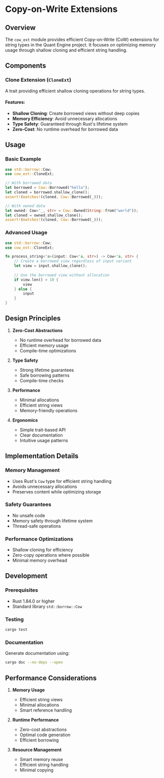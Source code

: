 # Copy-on-Write Extensions

## Overview

The `cow_ext` module provides efficient Copy-on-Write (CoW) extensions for string types in the Quant Engine project. It
focuses on optimizing memory usage through shallow cloning and efficient string handling.

## Components

### Clone Extension (`CloneExt`)

A trait providing efficient shallow cloning operations for string types.

#### Features:

- **Shallow Cloning**: Create borrowed views without deep copies
- **Memory Efficiency**: Avoid unnecessary allocations
- **Type Safety**: Guaranteed through Rust's lifetime system
- **Zero-Cost**: No runtime overhead for borrowed data

## Usage

### Basic Example

```rust
use std::borrow::Cow;
use cow_ext::CloneExt;

// With borrowed data
let borrowed = Cow::Borrowed("hello");
let cloned = borrowed.shallow_clone();
assert!(matches!(cloned, Cow::Borrowed(_)));

// With owned data
let owned: Cow<'_, str> = Cow::Owned(String::from("world"));
let cloned = owned.shallow_clone();
assert!(matches!(cloned, Cow::Borrowed(_)));
```

### Advanced Usage

```rust
use std::borrow::Cow;
use cow_ext::CloneExt;

fn process_string<'a>(input: Cow<'a, str>) -> Cow<'a, str> {
    // Create a borrowed view regardless of input variant
    let view = input.shallow_clone();
    
    // Use the borrowed view without allocation
    if view.len() > 10 {
        view
    } else {
        input
    }
}
```

## Design Principles

1. **Zero-Cost Abstractions**
    - No runtime overhead for borrowed data
    - Efficient memory usage
    - Compile-time optimizations

2. **Type Safety**
    - Strong lifetime guarantees
    - Safe borrowing patterns
    - Compile-time checks

3. **Performance**
    - Minimal allocations
    - Efficient string views
    - Memory-friendly operations

4. **Ergonomics**
    - Simple trait-based API
    - Clear documentation
    - Intuitive usage patterns

## Implementation Details

### Memory Management

- Uses Rust's `Cow` type for efficient string handling
- Avoids unnecessary allocations
- Preserves content while optimizing storage

### Safety Guarantees

- No unsafe code
- Memory safety through lifetime system
- Thread-safe operations

### Performance Optimizations

- Shallow cloning for efficiency
- Zero-copy operations where possible
- Minimal memory overhead

## Development

### Prerequisites

- Rust 1.84.0 or higher
- Standard library `std::borrow::Cow`

### Testing

```bash
cargo test
```

### Documentation

Generate documentation using:

```bash
cargo doc --no-deps --open
```

## Performance Considerations

1. **Memory Usage**
    - Efficient string views
    - Minimal allocations
    - Smart reference handling

2. **Runtime Performance**
    - Zero-cost abstractions
    - Optimal code generation
    - Efficient borrowing

3. **Resource Management**
    - Smart memory reuse
    - Efficient string handling
    - Minimal copying
